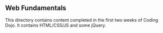 ## Web Fundamentals


This directory contains content completed in the first two weeks of Coding Dojo. It contains HTML/CSS/JS and some jQuery.